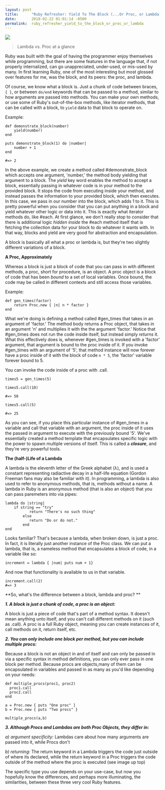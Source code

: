 ```yaml
---
layout: post
title:      "Ruby Refresher: Yield To The Block (...Or Proc, or Lambda)"
date:       2018-02-22 01:01:14 -0500
permalink:  ruby_refresher_yield_to_the_block_or_proc_or_lambda
---
```



![](http://i.imgur.com/mLY2X1y.png!)
> Lambda vs. Proc at a glance


Ruby was built with the goal of having the programmer enjoy themselves while programming, but there are some features in the language that, if not properly internalized, can go unappreciated, under-used, or mis-used by many. In first learning Ruby, one of the most interesting but most glossed over features for me, was the block, and its peers: the proc, and lambda.

Of course, we know what a block is. Just a chunk of code between braces, ``{ }``, or between ``do/end`` keywords that can be passed to a method, similar to how arguments are passed into methods. You can make your own methods, or use some of Ruby's out-of-the-box methods, like iterator methods, that can be called with a block, to ```yield``` data to that block to operate on.

Example:

```
def demonstrate_block(number)
    yield(number)
end

puts demonstrate_block(1) do |number| 
    number + 1
end 

#=> 2
```

In the above example, we create a method called #demonstrate_block which accepts one argument, 'number,' the method body yielding that argument to a block. The *yield* key word enables the method to accept a block, essentially passing in whatever code is in your method to the provided block. It stops the code from executing inside your method, and instead passes the information to your provided block, which then executes. In this case, we pass in our number into the block, which adds 1 to it. This is pretty powerful when you consider that you can put anything in a block and yield whatever other logic or data into it. This is exactly what iterator methods do, like #each. At first glance, we don't really stop to consider that there is additional logic *hidden inside* the #each method itself that is fetching the collection data for your block to do whatever it wants with. In that way, blocks and yield are very good for abstraction and encapsulation. 

A block is basically all what a proc or lambda is, but they're two slightly different variations of a block.

**A Proc, Approximately**

Whereas a block is just a block of code that you can pass in with different methods, a proc, short for procedure, is an object. A proc object is a block of code that has been *bound* to a set of local variables. Once bound, the code may be called in different contexts and still access those variables. 

Example:

```
def gen_times(factor)
    return Proc.new { |n| n * factor }
end
```

What we're doing is defining a method called #gen_times that takes in an argument of 'factor.' The method body returns a Proc object, that takes in an argument 'n' and multiplies it with the the argument 'factor.' Notice that #gen_times does not run the code inside itself, but instead simply *returns* it. What this effectively does is, whenever #gen_times is invoked with a 'factor' argument, that argument is bound to the proc inside of it. If you invoke #gen_times with an argument of '5', that method instance will now forever have a proc inside of it with the block of code ```n * 5```, the 'factor' variable forever bound to 5. 

You can invoke the code inside of a proc with .call.

```
times5 = gen_times(5)

times5.call(10) 

#=> 50

times5.call(5)

#=> 25
```

As you can see, if you place this particular instance of #gen_times in a variable and call that variable with an argument, the proc inside of it uses the passed in argument to execute with the previously bound '5'. We've essentially created a method template that encapsulates specific logic with the power to spawn multiple versions of itself. This is called a ***closure***, and they're very powerful tools.

**The (half-)Life of a Lambda**

A lambda is the eleventh letter of the Greek alphabet (λ), and is used a constant representing radiactive decay in a half-life equation (Gordon Freeman fans may also be familiar with it). In programming, a lambda is also used to refer to anonymous methods, that is, methods without a name. A lambda in Ruby is an anonymous method (that is also an object) that you can pass paremeters into via pipes:

```
lambda do |string|
    if string == "try"
		   return "There's no such thing"
		else 
		   return "Do or do not."
		end
end 
```

Looks familiar? That's because a lambda, when broken down, is just a proc. In fact, it is literally just another instance of the Proc class. We can put a lambda, that is, a nameless method that encapsulates a block of code, in a variable like so:

```
increment = lambda { |num| puts num + 1}
```

And now that functionality is available to us in that variable.

```
increment.call(2)
#=> 3
```

**So, what's the difference between a block, lambda and proc? **

***1. A block is just a chunk of code, a proc is an object:***

A block is just a piece of code that's part of a method syntax. It doesn't mean anything unto itself, and you can't call different methods on it (such as .call). A proc is a full Ruby object, meaning you can create instances of it, call methods on it, return itself, etc.

***2. You can only include one block per method, but you can include multiple procs:***

Because a block is not an object in and of itself and can only be passed in via a specific syntax in method definitions, you can only ever pass in one block per method. Because procs are objects,many of them can be encapsulated in variables and passed in as many as you'd like depending on your needs:

```
def multiple_procs(proc1, proc2)
  proc1.call
  proc2.call
end

a = Proc.new { puts "One proc" }
b = Proc.new { puts "Two procs" }

multiple_procs(a,b)
```

***3. Although Procs and Lambdas are both Proc Objects, they differ in:***

*a) argument specificity:* Lambdas care about how many arguments are passed into it, while Procs don't 

*b) returning:* The return keyword in a Lambda triggers the code just outside of where its declared, while the return keyword in a Proc triggers the code outside of the method where the proc is executed (see image up top)

The specific type you use depends on your use-case, but now you hopefully know the differences, and perhaps more illuminating, the similarities, between these three very cool Ruby features.

